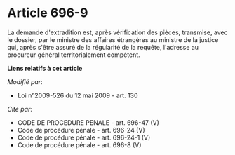 # Article 696-9

La demande d'extradition est, après vérification des pièces, transmise, avec le dossier, par le ministre des affaires
étrangères au ministre de la justice qui, après s'être assuré de la régularité de la requête, l'adresse au procureur général
territorialement compétent.

**Liens relatifs à cet article**

_Modifié par_:

  - Loi n°2009-526 du 12 mai 2009 - art. 130

_Cité par_:

  - CODE DE PROCEDURE PENALE - art. 696-47 (V)
  - Code de procédure pénale - art. 696-24 (V)
  - Code de procédure pénale - art. 696-24-1 (V)
  - Code de procédure pénale - art. 696-8 (V)
